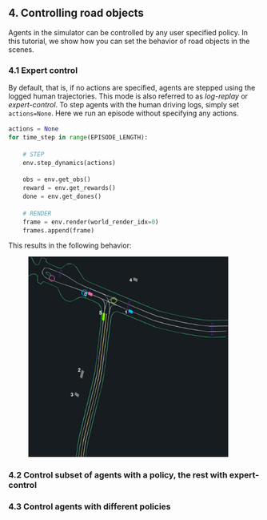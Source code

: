 ## 4. Controlling road objects

Agents in the simulator can be controlled by any user specified policy. In this tutorial, we show how you can set the behavior of road objects in the scenes.

### 4.1 Expert control

By default, that is, if no actions are specified, agents are stepped using the logged human trajectories. This mode is also referred to as _log-replay_ or _expert-control_. To step agents with the human driving logs, simply set `actions=None`. Here we run an episode without specifying any actions.

```Python
actions = None
for time_step in range(EPISODE_LENGTH):
  
    # STEP
    env.step_dynamics(actions)

    obs = env.get_obs()
    reward = env.get_rewards()
    done = env.get_dones()

    # RENDER
    frame = env.render(world_render_idx=0)
    frames.append(frame)

```

This results in the following behavior:

<figure>
<img src="../../videos/multi_actors_demo_expert_controlled.gif" alt="...", width=400>
</figure>

### 4.2 Control subset of agents with a policy, the rest with expert-control

### 4.3 Control agents with different policies
